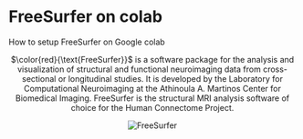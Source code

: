 # FreeSurfer on colab
How to setup FreeSurfer on Google colab

<center>$\color{red}{\text{FreeSurfer}}$ is a software package for the analysis and visualization of structural and functional neuroimaging data from cross-sectional or longitudinal studies. It is developed by the Laboratory for Computational Neuroimaging at the Athinoula A. Martinos Center for Biomedical Imaging. FreeSurfer is the structural MRI analysis software of choice for the Human Connectome Project.

![FreeSurfer](https://upload.wikimedia.org/wikipedia/commons/9/9e/Brainanim.gif "FreeSurfer")</center>



